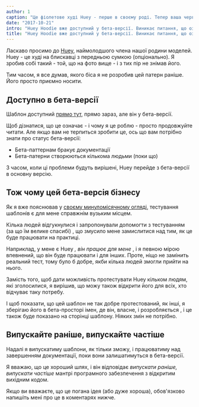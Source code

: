```yaml
---
author: 1
caption: "Це фіолетове худі Huey - перше в своєму роді. Тепер ваша черга"
date: "2017-10-21"
intro: "Huey Hoodie вже доступний у бета-версії. Виникає питання, що означає, що шаблон знаходиться в бета-версії?"
title: "Huey Hoodie вже доступний у бета-версії. Виникає питання, що означає, що шаблон знаходиться в бета-версії?"
---
```


Ласкаво просимо до [Huey](/patterns/huey), наймолодшого члена нашої родини моделей. Huey - це худі на блискавці з передньою сумкою (опціонально). Я зробив собі такий - той, що на фото вище - і з тих пір не знімав його.

Тим часом, я все думав, якого біса я не розробив цей патерн раніше. Його просто приємно носити.

## Доступно в бета-версії

Шаблон доступний [прямо тут](/patterns/huey), прямо зараз, але він у бета-версії.

Щоб дізнатися, що це означає - і чому я це роблю - просто продовжуйте читати. Але якщо вам не терпиться зробити це, ось що вам потрібно знати про статус бета-версії:

 - Бета-паттернам бракує документації
 - Бета-патерни створюються кількома людьми (поки що)

З часом, коли ці проблеми будуть вирішені, Huey перейде з бета-версії в основну версію.

## Тож чому цей бета-версія бізнесу

Як я вже пояснював у [своєму минуломісячному огляді](/blog/roundup-2017-09/), тестування шаблонів є для мене справжнім вузьким місцем.

Кілька людей відгукнулися і запропонували допомогти з тестуванням (за що їм велике спасибі) , що змусило мене замислитися над тим, як це буде працювати на практиці.

Наприклад, у мене є Huey *, він працює для мене* , і я певною мірою впевнений, що він буде працювати і для інших. Проте, ніщо не замінить реальний тест, тому було б добре, якби кілька людей змогли прийти на нього.

Замість того, щоб дати можливість протестувати Huey кільком людям, які зголосилися, я вирішив, що можу також відкрити його для всіх, хто відчуває таку потребу.

І щоб показати, що цей шаблон не так добре протестований, як інші, я зберігаю його в бета-просторі імен, де він, власне, і розробляється , і це також буде показано на сторінці шаблону. Ніяких змін не потрібно.

## Випускайте раніше, випускайте частіше

Надалі я випускатиму шаблони, як тільки зможу, і працюватиму над завершенням документації, поки вони залишатимуться в бета-версії.

Я вважаю, що це хороший шлях, і він відповідає *випускати раніше, випускати частіше* мантрі програмного забезпечення з відкритим вихідним кодом.

Якщо ви вважаєте, що це погана ідея (або дуже хороша), обов'язково напишіть мені про це в коментарях нижче.

